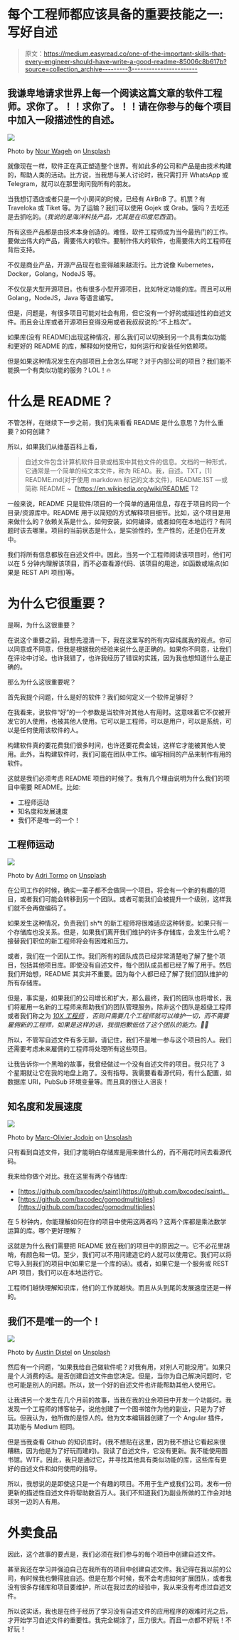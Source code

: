# 每个工程师都应该具备的重要技能之一:写好自述

> 原文：<https://medium.easyread.co/one-of-the-important-skills-that-every-engineer-should-have-write-a-good-readme-85006c8b617b?source=collection_archive---------3----------------------->

## 我谦卑地请求世界上每一个阅读这篇文章的软件工程师。求你了。！！求你了。！！请在你参与的每个项目中加入一段描述性的自述。

![](img/4ea9fae4d87ba7a09e2f7b6a1e98acbd.png)

Photo by [Nour Wageh](https://unsplash.com/@nourwageh?utm_source=medium&utm_medium=referral) on [Unsplash](https://unsplash.com?utm_source=medium&utm_medium=referral)

就像现在一样，软件正在真正塑造整个世界。有如此多的公司和产品是由技术构建的，帮助人类的活动。比方说，当我想与某人讨论时，我只需打开 WhatsApp 或 Telegram，就可以在那里询问我所有的朋友。

当我想订酒店或者只是一个小房间的时候，已经有 AirBnB 了。机票？有 Traveloka 或 Tiket 等。为了运输？我们可以使用 Gojek 或 Grab。饿吗？去吃还是去抓吃的。(*我说的是海洋科技产品，尤其是在印度尼西亚*)。

所有这些产品都是由技术本身创造的。难怪，软件工程师成为当今最热门的工作。要做出伟大的产品，需要伟大的软件。要制作伟大的软件，也需要伟大的工程师在背后支持。

不仅是商业产品，开源产品现在也变得越来越流行。比方说像 Kubernetes，Docker，Golang，NodeJS 等。

不仅仅是大型开源项目。也有很多小型开源项目，比如特定功能的库。而且可以用 Golang，NodeJS，Java 等语言编写。

但是，问题是，有很多项目可能对社会有用，但它没有一个好的或描述性的自述文件。而且会让库或者开源项目变得没用或者我叔叔说的:“不上档次”。

如果库(没有 README)出现这种情况，那么我们可以切换到另一个具有类似功能和更好的 README 的库，解释如何使用它，如何运行和安装任何依赖项。

但是如果这种情况发生在内部项目上会怎么样呢？对于内部公司的项目？我们能不能换一个有类似功能的服务？LOL！🔥

# 什么是 README？

不管怎样，在继续下一步之前，我们先来看看 README 是什么意思？为什么重要？如何创建？

所以，如果我们从维基百科上看，

> 自述文件包含计算机软件目录或档案中其他文件的信息。文档的一种形式，它通常是一个简单的纯文本文件，称为 READ。我，自述。TXT，[1] README.md(对于使用 markdown 标记的文本文件)，README.1ST —或简称 README ~【https://en.wikipedia.org/wiki/README T2

一般来说，README 只是软件/项目的一个简单的通用信息，存在于项目的同一个目录/资源库中。README 用于以简短的方式解释项目细节。比如，这个项目是用来做什么的？依赖关系是什么，如何安装，如何编译，或者如何在本地运行？有问题时该去哪里。项目的当前状态是什么，是实验性的，生产性的，还是仍在开发中。

我们将所有信息都放在自述文件中。因此，当另一个工程师阅读该项目时，他们可以在 5 分钟内理解该项目，而不必查看源代码、该项目的用途，如函数或端点(如果是 REST API 项目)等。

# 为什么它很重要？

是啊，为什么这很重要？

在说这个重要之前，我想先澄清一下，我在这里写的所有内容纯属我的观点。你可以同意或不同意，但我是根据我的经验来说什么是正确的。如果你不同意，让我们在评论中讨论。也许我错了，也许我经历了错误的实践，因为我也想知道什么是正确的。

那么为什么这很重要呢？

首先我提个问题，什么是好的软件？我们如何定义一个软件足够好？

在我看来，说软件“好”的一个参数是当软件对其他人有用时。这意味着它不仅被开发它的人使用，也被其他人使用。它可以是工程师，可以是用户，可以是系统，可以是任何使用该软件的人。

构建软件真的要花费我们很多时间，也许还要花费金钱，这样它才能被其他人使用。此外，当构建软件时，我们可能在团队中工作。编写相同的产品来制作有用的软件。

这就是我们必须考虑 README 项目的时候了。我有几个理由说明为什么我们的项目中需要 README。比如:

*   工程师运动
*   知名度和发展速度
*   我们不是唯一的一个！

## 工程师运动

![](img/30ae35c1f879d6af9ee6b9447a5d0c05.png)

Photo by [Adri Tormo](https://unsplash.com/@tormius?utm_source=medium&utm_medium=referral) on [Unsplash](https://unsplash.com?utm_source=medium&utm_medium=referral)

在公司工作的时候，确实一辈子都不会做同一个项目。将会有一个新的有趣的项目，或者我们可能会转移到另一个团队。或者可能我们会被提升一个级别，这样我们就不会再做编码了。

如果发生这种情况，负责我们 sh*t 的新工程师将很难适应这种转变。如果只有一个存储库也没关系。但是，如果我们离开我们维护的许多存储库，会发生什么呢？接替我们职位的新工程师将会有困难和压力。

或者，我们在一个团队工作。我们所有的团队成员已经非常清楚地了解了整个项目，包括其他项目库。即使没有自述文件，每个团队成员都已经了解了用于。然后我们开始想，README 其实并不重要。因为每个人都已经了解了我们团队维护的所有存储库。

但是，事实是，如果我们的公司增长和扩大，那么最终，我们的团队也将增长，我们将雇用一名新的工程师来帮助我们的团队管理服务。除非这个团队是超级工程师或者我们称之为 [*10X 工程师*](http://10x.engineer/) *，否则只需要几个工程师就可以维护一切，而不需要雇佣新的工程师，如果是这样的话，我很抱歉低估了这个团队的能力。🙇‍♂️*

所以，不管写自述文件有多无聊，请记住，我们不是唯一参与这个项目的人。我们还需要考虑未来雇佣的工程师将处理所有这些项目。

让我告诉你一个黑暗的故事，我曾经做过一个没有自述文件的项目。我只花了 3 个星期就让它在我的地盘上跑了。没有指导。我需要看看源代码，有什么配置，如数据库 URI，PubSub 环境变量等。而且真的很让人沮丧！

## 知名度和发展速度

![](img/2c89fbcaa9448cda24b8f9375b7dd7a6.png)

Photo by [Marc-Olivier Jodoin](https://unsplash.com/@marcojodoin?utm_source=medium&utm_medium=referral) on [Unsplash](https://unsplash.com?utm_source=medium&utm_medium=referral)

只有看到自述文件，我们才能明白存储库是用来做什么的，而不用花时间去看源代码。

我来给你做个对比。我在这里有两个存储库:

*   [https://github.com/bxcodec/saint](https://github.com/bxcodec/saint)。
*   [https://github.com/bxcodec/gomodmultiplies](https://github.com/bxcodec/gomodmultiplies)

在 5 秒钟内，你能理解如何在你的项目中使用这两者吗？这两个库都是乘法数学运算的库。哪个更好理解？

这就是为什么我们需要把 README 放在我们的项目中的原因之一。它不必花里胡哨，有颜色和一切。至少，我们可以不用问建造它的人就可以使用它。我们可以将它导入到我们的项目中(如果它是一个库的话)。或者，如果它是一个服务或 REST API 项目，我们可以在本地运行它。

工程师们越快理解知识库，他们的工作就越快。而且从头到尾的发展速度还是一样的。

## 我们不是唯一的一个！

![](img/fff376711fbb6264995cce5df621cbac.png)

Photo by [Austin Distel](https://unsplash.com/@austindistel?utm_source=medium&utm_medium=referral) on [Unsplash](https://unsplash.com?utm_source=medium&utm_medium=referral)

然后有一个问题，“如果我给自己做软件呢？对我有用，对别人可能没用”。如果只是个人消费的话。是否创建自述文件由您决定。但是，当你为自己解决问题时，它也可能是别人的问题。所以，放一个好的自述文件也许能帮助其他人使用它。

让我讲另一个发生在几个月前的故事，当我在我的业余项目中开发一个功能时。我发现一个工程师的博客帖子，说他创建了一个图书馆作为他的副业，只是为了好玩。但我认为，他所做的是惊人的。他为文本编辑器创建了一个 Angular 插件，其功能与 Medium 相同。

但是当我查看 Github 的知识库时。(我不想贴在这里，因为我不想让它看起来很糟糕，因为他是为了好玩而建的)。我读了自述文件，它没有更新。我不能使用图书馆。WTF。因此，我只是通过它，并寻找其他具有类似功能的库，这些库有更好的自述文件和如何使用的指导。

所以，我想说的是即使这只是一个有趣的项目。不用于生产或我们公司。发布一份更新的描述性自述文件将帮助数百万人。我们不知道我们为副业所做的工作会对地球另一边的人有用。

# 外卖食品

因此，这个故事的要点是，我们必须在我们参与的每个项目中创建自述文件。

甚至我还在学习并强迫自己在我所有的项目中创建自述文件。我记得在我以前的公司，有时候我也懒得放自述。但是在那个时候，我不会考虑如何扩展团队，或者我没有很多存储库和项目要维护，所以在我过去的经验中，我从来没有考虑过自述文件。

所以说实话，我也是在终于经历了学习没有自述文件的应用程序的艰难时光之后，才开始学习自述文件的重要性。我完全糊涂了，压力很大。而且一点都不好玩！不好玩！